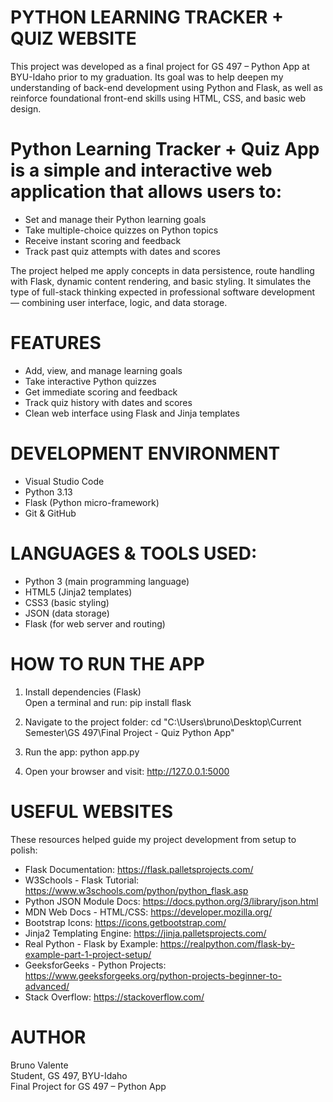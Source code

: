 # PYTHON LEARNING TRACKER + QUIZ WEBSITE

This project was developed as a final project for GS 497 – Python App at BYU-Idaho prior to my graduation. 
Its goal was to help deepen my understanding of back-end development using Python and Flask, 
as well as reinforce foundational front-end skills using HTML, CSS, and basic web design.

# Python Learning Tracker + Quiz App is a simple and interactive web application that allows users to:
- Set and manage their Python learning goals
- Take multiple-choice quizzes on Python topics
- Receive instant scoring and feedback
- Track past quiz attempts with dates and scores

The project helped me apply concepts in data persistence, route handling with Flask, 
dynamic content rendering, and basic styling. It simulates the type of full-stack thinking expected 
in professional software development — combining user interface, logic, and data storage.


# FEATURES

- Add, view, and manage learning goals  
- Take interactive Python quizzes  
- Get immediate scoring and feedback  
- Track quiz history with dates and scores  
- Clean web interface using Flask and Jinja templates  


# DEVELOPMENT ENVIRONMENT

- Visual Studio Code
- Python 3.13
- Flask (Python micro-framework)
- Git & GitHub

# LANGUAGES & TOOLS USED:

- Python 3 (main programming language)
- HTML5 (Jinja2 templates)
- CSS3 (basic styling)
- JSON (data storage)
- Flask (for web server and routing)


# HOW TO RUN THE APP

1. Install dependencies (Flask)  
   Open a terminal and run:
   pip install flask

2. Navigate to the project folder:
   cd "C:\Users\bruno\Desktop\Current Semester\GS 497\Final Project - Quiz Python App"

3. Run the app:
   python app.py

4. Open your browser and visit:
   http://127.0.0.1:5000


# USEFUL WEBSITES

These resources helped guide my project development from setup to polish:

- Flask Documentation: https://flask.palletsprojects.com/
- W3Schools - Flask Tutorial: https://www.w3schools.com/python/python_flask.asp
- Python JSON Module Docs: https://docs.python.org/3/library/json.html
- MDN Web Docs - HTML/CSS: https://developer.mozilla.org/
- Bootstrap Icons: https://icons.getbootstrap.com/
- Jinja2 Templating Engine: https://jinja.palletsprojects.com/
- Real Python - Flask by Example: https://realpython.com/flask-by-example-part-1-project-setup/
- GeeksforGeeks - Python Projects: https://www.geeksforgeeks.org/python-projects-beginner-to-advanced/
- Stack Overflow: https://stackoverflow.com/


# AUTHOR

Bruno Valente  
Student, GS 497, BYU-Idaho  
Final Project for GS 497 – Python App
